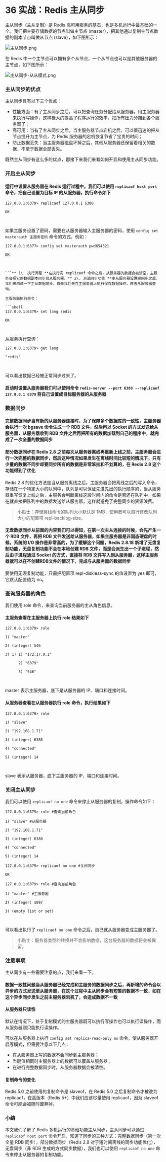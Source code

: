 36 实战：Redis 主从同步
================

主从同步（主从复制）是 Redis 高可用服务的基石，也是多机运行中最基础的一个。我们把主要存储数据的节点叫做主节点 (master），把其他通过复制主节点数据的副本节点叫做从节点 (slave），如下图所示：

![主从同步.png](assets/29675e90-800a-11ea-8186-75c206477f1e)

在 Redis 中一个主节点可以拥有多个从节点，一个从节点也可以是其他服务器的主节点，如下图所示：

![主从同步-从从模式.png](assets/369eda70-800a-11ea-b751-6ff511beda88)

### 主从同步的优点

主从同步具有以下三个优点：

* 性能方面：有了主从同步之后，可以把查询任务分配给从服务器，用主服务器来执行写操作，这样极大的提高了程序运行的效率，把所有压力分摊到各个服务器了；
* 高可用：当有了主从同步之后，当主服务器节点宕机之后，可以很迅速的把从节点提升为主节点，为 Redis 服务器的宕机恢复节省了宝贵的时间；
* 防止数据丢失：当主服务器磁盘坏掉之后，其他从服务器还保留着相关的数据，不至于数据全部丢失。

既然主从同步有这么多的优点，那接下来我们来看如何开启和使用主从同步功能。

### 开启主从同步

#### **运行中设置从服务器**在 Redis 运行过程中，我们可以使用 `replicaof host port` 命令，把自己设置为目标 IP 的从服务器，执行命令如下

```shell
127.0.0.1:6379> replicaof 127.0.0.1 6380

OK



```

如果主服务设置了密码，需要在从服务器输入主服务器的密码，使用 `config set masterauth 主服务密码` 命令的方式，例如：

```shell
127.0.0.1:6377> config set masterauth pwd654321

OK



```** 1\. 执行流程 **在执行完 replicaof 命令之后，从服务器的数据会被清空，主服务会把它的数据副本同步给从服务器。** 2\. 测试同步功能 **主从服务器设置完同步之后，我们来测试一下主从数据同步，首先我们先在主服务器上执行保存数据操作，再去从服务器查询。

主服务器执行命令：

```shell
127.0.0.1:6379> set lang redis

OK



```

从服务执行查询：

```shell
127.0.0.1:6379> get lang

"redis"



```

可以看出数据已经被正常同步过来了。

#### **启动时设置从服务器**我们可以使用命令 `redis-server --port 6380 --replicaof 127.0.0.1 6379` 将自己设置成目标服务器的从服务器

### 数据同步

#### **完整数据同步**当有新的从服务器连接时，为了保障多个数据库的一致性，主服务器会执行一次 bgsave 命令生成一个 RDB 文件，然后再以 Socket 的方式发送给从服务器，从服务器收到 RDB 文件之后再把所有的数据加载到自己的程序中，就完成了一次全量的数据同步

#### **部分数据同步**在 Redis 2.8 之前每次从服务器离线再重新上线之前，主服务器会进行一次完整的数据同步，然后这种情况如果发生在离线时间比较短的情况下，只有少量的数据不同步却要同步所有的数据是非常笨拙和不划算的，在 Redis 2.8 这个功能得到了优化

Redis 2.8 的优化方法是当从服务离线之后，主服务器会把离线之后的写入命令，存储在一个特定大小的队列中，队列是可以保证先进先出的执行顺序的，当从服务器重写恢复上线之后，主服务会判断离线这段时间内的命令是否还在队列中，如果在就直接把队列中的数据发送给从服务器，这样就避免了完整同步的资源浪费。

> 小贴士：存储离线命令的队列大小默认是 1MB，使用者可以自行修改队列大小的配置项 repl-backlog-size。

#### **无盘数据同步**从前面的内容我们可以得知，在第一次主从连接的时候，会先产生一个 RDB 文件，再把 RDB 文件发送给从服务器，如果主服务器是非固态硬盘的时候，系统的 I/O 操作是非常高的，为了缓解这个问题，Redis 2.8.18 新增了无盘复制功能，无盘复制功能不会在本地创建 RDB 文件，而是会派生出一个子进程，然后由子进程通过 Socket 的方式，直接将 RDB 文件写入到从服务器，这样主服务器就可以在不创建RDB文件的情况下，完成与从服务器的数据同步

要使用无须复制功能，只需把配置项 repl-diskless-sync 的值设置为 yes 即可，它默认配置值为 no。

### 查询服务器的角色

我们使用 role 命令，来查询当前服务器的主从角色信息。

#### **主服务查看**在主服务器上执行 role 结果如下

```shell
127.0.0.1:6379> role

1) "master"

2) (integer) 546

3) 1) 1) "172.17.0.1"

      2) "6379"

      3) "546"



```

master 表示主服务器，底下是从服务器的 IP、端口和连接时间。

#### **从服务器查看**在从服务器执行 role 命令，执行结果如下

```shell
127.0.0.1:6379> role

1) "slave"

2) "192.168.1.71"

3) (integer) 6380

4) "connected"

5) (integer) 14



```

slave 表示从服务器，底下主服务器的 IP、端口和连接时间。

### 关闭主从同步

我们可以使用 `replicaof no one` 命令来停止从服务器的复制，操作命令如下：

```shell
127.0.0.1:6379> role #查询当前角色

1) "slave" #从服务器

2) "192.168.1.71"

3) (integer) 6380

4) "connected"

5) (integer) 14

127.0.0.1:6379> replicaof no one #关闭同步

OK

127.0.0.1:6379> role #查询当前角色

1) "master" #主服务器

2) (integer) 1097

3) (empty list or set)



```

可以看出执行了 `replicaof no one` 命令之后，自己就从服务器变成主服务器了。

> 小贴士：服务器类型的转换并不会影响数据，这台服务器的数据将会被保留。

### 注意事项

主从同步有一些需要注意的点，我们来看一下。

#### **数据一致性问题**当从服务器已经完成和主服务的数据同步之后，再新增的命令会以异步的方式发送至从服务器，在这个过程中主从同步会有短暂的数据不一致，如在这个异步同步发生之前主服务器宕机了，会造成数据不一致

#### **从服务器只读性**

默认在情况下，处于复制模式的主服务器既可以执行写操作也可以执行读操作，而从服务器则只能执行读操作。

可以在从服务器上执行 `config set replica-read-only no` 命令，使从服务器开启写模式，但需要注意以下几点：

* 在从服务器上写的数据不会同步到主服务器；
* 当键值相同时主服务器上的数据可以覆盖从服务器；
* 在进行完整数据同步时，从服务器数据会被清空。

#### **复制命令的变化**

Redis 5.0 之前使用的复制命令是 slaveof，在 Redis 5.0 之后复制命令才被改为 replicaof，在高版本（Redis 5+）中我们应该尽量使用 replicaof，因为 slaveof 命令可能会被随时废弃掉。

### 小结

本文我们了解了 Redis 多机运行的基础功能主从同步，主从同步可以通过 `replicaof host port` 命令开启，知道了同步的三种方式：完整数据同步（第一次全量 RDB 同步），部分数据同步（Redis 2.8 对于短时间离线的同步功能优化），无盘同步（非 RDB 生成的方式同步数据），我们也可以使用 `replicaof no one` 命令来停止从服务器的复制功能。
